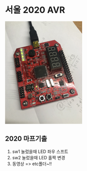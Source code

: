 # 서울 2020 AVR 

<img src = "./etc/m_2020.JPG" width="50%">

## 2020 마프기출
1. sw1 눌렀을때 LED 좌우 스프트
2. sw2 눌렀을때 LED 홀짝 변경
3. 동영상 => etc폴더~!!
